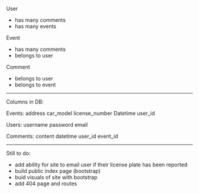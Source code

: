 User
 - has many comments
 - has many events

 Event
 - has many comments
 - belongs to user

 Comment
 - belongs to user
 - belongs to event


---------------
Columns in DB:

Events:
address
car_model
license_number
Datetime
user_id

Users:
username
password
email

Comments:
content
datetime
user_id
event_id


--------------

Still to do:

- add ability for site to email user if their license plate has been reported
- build public index page (bootstrap)
- buid visuals of site with bootstrap
- add 404 page and routes


